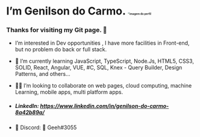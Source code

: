 # I’m Genilson do Carmo. <img src="https://media-exp1.licdn.com/dms/image/C4D03AQEHtTqFZjOBxw/profile-displayphoto-shrink_800_800/0/1649426230384?e=1654732800&v=beta&t=X4tKI1mxMUBmJyxjGGdAELRCVvY6OgnzUVmxxDyl6LM" alt="imagem do perfil" style="zoom:25%;" />

### Thanks for visiting my Git page. 🤠



- I’m interested in Dev opportunities , I have more facilities in Front-end, but no problem do back or full stack.

- 🧐 I’m currently learning  JavaScript, TypeScript, Node.Js, HTML5, CSS3, SOLID, React, Angular, VUE, #C, SQL, Knex - Query Builder, Design Patterns, and others... 

- 🐱‍💻 I’m looking to collaborate on web pages, cloud computing, machine Learning, mobile apps, multi platform apps.

- ##### LinkedIn: https://www.linkedin.com/in/genilson-do-carmo-8a42b89a/

- 👾  Discord: 👑 Geeh#3055
